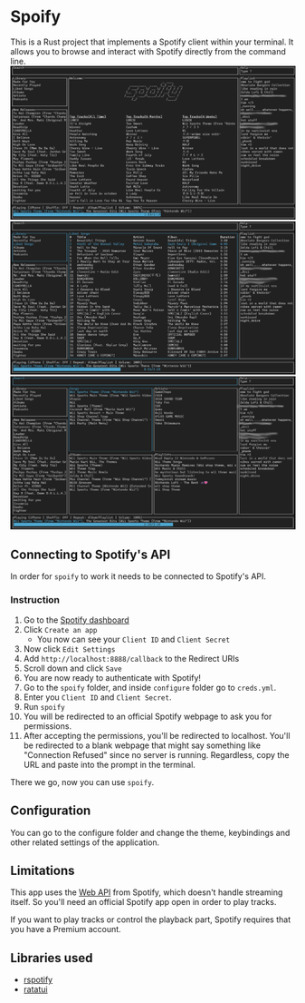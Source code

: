 # Spoify
This is a Rust project that implements a Spotify client within your terminal. It allows you to browse and interact with Spotify directly from the command line.
![](screenshots/idle_state_spoify.png)
![](screenshots/liked_song_spoify.png)
![](screenshots/search_spoify.png)

## Connecting to Spotify's API
In order for `spoify` to work it needs to be connected to Spotify's API.
### Instruction
1. Go to the [Spotify dashboard](https://developer.spotify.com/dashboard/applications)
2. Click `Create an app`
    - You now can see your `Client ID` and `Client Secret`
3. Now click `Edit Settings`
4. Add `http://localhost:8888/callback` to the Redirect URIs
5. Scroll down and click `Save`
6. You are now ready to authenticate with Spotify!
7. Go to the `spoify` folder, and inside `configure` folder go to `creds.yml`.
8. Enter you `Client ID` and `Client Secret`.
9. Run `spoify`
10. You will be redirected to an official Spotify webpage to ask you for permissions.
11. After accepting the permissions, you'll be redirected to localhost. You'll be redirected to a blank webpage that might say something like "Connection Refused" since no server is running. Regardless, copy the URL and paste into the prompt in the terminal.

There we go, now you can use `spoify`.

## Configuration
You can go to the configure folder and change the theme, keybindings and other related settings of the application.
## Limitations
This app uses the [Web API](https://developer.spotify.com/documentation/web-api/) from Spotify, which doesn't handle streaming itself. So you'll need an official Spotify app open in order to play tracks.

If you want to play tracks or control the playback part, Spotify requires that you have a Premium account.
## Libraries used
- [rspotify](https://github.com/ramsayleung/rspotify)
- [ratatui](https://github.com/ratatui-org/ratatui)


